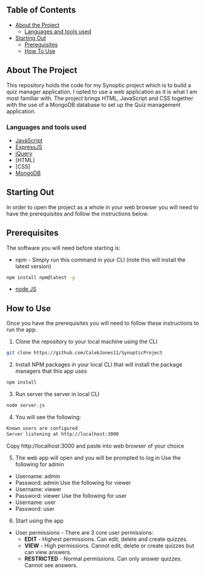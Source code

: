 <!-- TABLE OF CONTENTS -->
## Table of Contents

* [About the Project](#about-the-project)
  * [Languages and tools used](#Languages-and-tools-used)
* [Starting Out](#Starting-Out)
  * [Prerequisites](#prerequisites)
  * [How To Use](#How-to-Use)



<!-- ABOUT THE PROJECT -->
## About The Project
This repository holds the code for my Synoptic project which is to build a quiz manager application. I opted to use a web application as it is what I am most familiar with. The project brings HTML, JavaScript and CSS together with the use of a MongoDB database to set up the Quiz management application.



### Languages and tools used

* [JavaScript](https://www.javascript.com/)
* [ExpressJS](https://expressjs.com/)
* [jQuery](https://jquery.com/)
* [HTML]
* [CSS]
* [MongoDB](https://www.mongodb.com/docs/)



<!-- GETTING STARTED -->
## Starting Out

In order to open the project as a whole in your web browser you will need to have the prerequisites and follow the instructions below.

## Prerequisites

The software you will need before starting is:
* npm - Simply run this command in your CLI (note this will install the latest version)
```sh
npm install npm@latest -g
```
* [node JS](https://nodejs.org/en/download/)

## How to Use
Once you have the prerequisites you will need to follow these instructions to run the app.

1. Clone the repository to your local machine using the CLI
```sh
git clone https://github.com/CalebJones11/SynopticProject
```
2. Install NPM packages in your local CLI that will install the package managers that this app uses
```sh
npm install
```

3. Run server the server in local CLI
```sh
node server.js
```

4. You will see the following:
```sh
Known users are configured
Server listening at http://localhost:3000
```
Copy http://localhost:3000 and paste into web browser of your choice

5. The web app will open and you will be prompted to log in
  Use the following for admin
  * Username: admin
  * Password: admin
  Use the following for viewer
  * Username: viewer
  * Password: viewer
    Use the following for user
  * Username: user
  * Password: user



6. Start using the app

* User permissions - There are 3 core user permissions:
  * **EDIT** - Highest permissions. Can edit, delete and create quizzes.
  * **VIEW** - High permissions. Cannot edit, delete or create quizzes but can view answers.
  * **RESTRICTED** - Normal permissions. Can only answer quizzes. Cannot see answers.


